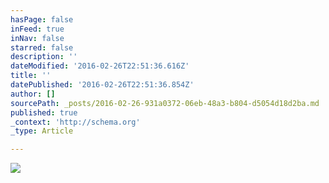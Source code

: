 ```yaml
---
hasPage: false
inFeed: true
inNav: false
starred: false
description: ''
dateModified: '2016-02-26T22:51:36.616Z'
title: ''
datePublished: '2016-02-26T22:51:36.854Z'
author: []
sourcePath: _posts/2016-02-26-931a0372-06eb-48a3-b804-d5054d18d2ba.md
published: true
_context: 'http://schema.org'
_type: Article

---
```

![](https://the-grid-user-content.s3-us-west-2.amazonaws.com/5a927bda-c5db-4917-9338-021b39881b48.jpg)